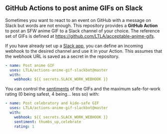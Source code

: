 ## GitHub Actions to post anime GIFs on Slack

Sometimes you want to react to an event on GitHub with a message on Slack but words are not enough.
This repository provides a **GitHub Action** to post an SFW anime GIF to a Slack channel of your choice.
The reference set of GIFs is defined at https://github.com/LTLA/acceptable-anime-gifs.

If you have already set up a [Slack app](https://api.slack.com/apps),
you can define an incoming webhook to the desired channel and use it in your Action.
This assumes that the webhook URL is saved as a secret in the repository.

```yaml
- name: Post anime GIF 
  uses: LTLA/actions-anime-gif-slackbot@master
  with:
    webhook: ${{ secrets.SLACK_WORK_WEBHOOK }}
```

You can control the [sentiments](https://ltla.github.io/acceptable-anime-gifs/sentiment/) of the GIFs
and the maximum safe-for-work rating (0 being safest, 4 being... less so) with:

```yaml
- name: Post celebratory and kide-safe GIF 
  uses: LTLA/actions-anime-gif-slackbot@master
  with:
    webhook: ${{ secrets.SLACK_WORK_WEBHOOK }}
    sentiment: thumbs_up,celebrate
    rating: 1
```
